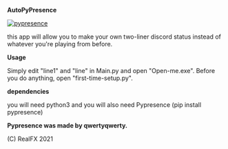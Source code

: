 ****AutoPyPresence****

[![pypresence](https://img.shields.io/badge/using-pypresence-00bb88.svg?style=for-the-badge&logo=discord&logoWidth=20)](https://github.com/qwertyquerty/pypresence)

this app will allow you to make your own two-liner
discord status instead of whatever you're playing from before.

**Usage**

Simply edit "line1" and "line" in Main.py and open "Open-me.exe".
Before you do anything, open "first-time-setup.py".

**dependencies**

you will need python3
and you will also need Pypresence (pip install pypresence)

**Pypresence was made by qwertyqwerty.**

(C) RealFX 2021
